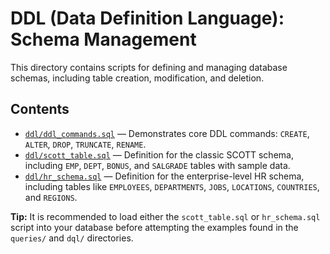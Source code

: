 # DDL (Data Definition Language): Schema Management

This directory contains scripts for defining and managing database schemas, including table creation, modification, and deletion.

## Contents

- [`ddl/ddl_commands.sql`](ddl/ddl_commands.sql) — Demonstrates core DDL commands: `CREATE`, `ALTER`, `DROP`, `TRUNCATE`, `RENAME`.
- [`ddl/scott_table.sql`](ddl/scott_table.sql) — Definition for the classic SCOTT schema, including `EMP`, `DEPT`, `BONUS`, and `SALGRADE` tables with sample data.
- [`ddl/hr_schema.sql`](ddl/hr_schema.sql) — Definition for the enterprise-level HR schema, including tables like `EMPLOYEES`, `DEPARTMENTS`, `JOBS`, `LOCATIONS`, `COUNTRIES`, and `REGIONS`.

**Tip:** It is recommended to load either the `scott_table.sql` or `hr_schema.sql` script into your database before attempting the examples found in the `queries/` and `dql/` directories.
